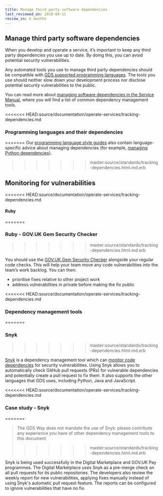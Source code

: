 ```yaml
---
title: Manage third party software dependencies
last_reviewed_on: 2018-04-11
review_in: 6 months
---
```


## Manage third party software dependencies

When you develop and operate a service, it’s important to keep any third party dependencies you use up to date. By doing this, you can avoid potential security vulnerabilities.

Any automated tools you use to manage third party dependencies should be compatible with [GDS supported programming languages][]. The tools you use should neither slow down your development process nor disclose potential security vulnerabilities to the public.

You can read more about [managing software dependencies in the Service Manual][], where you will find a list of common dependency management tools.

<<<<<<< HEAD:source/documentation/operate-services/tracking-dependencies.md
### Programming languages and their dependencies
=======
Our [programming language style guides][] also contain language-specific advice about managing dependencies (for example, [managing Python dependencies][]).
>>>>>>> master:source/standards/tracking-dependencies.html.md.erb

## Monitoring for vulnerabilities

<<<<<<< HEAD:source/documentation/operate-services/tracking-dependencies.md
#### Ruby
=======
### Ruby - GOV.UK Gem Security Checker
>>>>>>> master:source/standards/tracking-dependencies.html.md.erb

You should use the [GOV.UK Gem Security Checker][] alongside your regular code checks. This will help your team move any code vulnerabilities into the team’s work backlog. You can then:

* prioritise fixes relative to other project work
* address vulnerabilities in private before making the fix public

<<<<<<< HEAD:source/documentation/operate-services/tracking-dependencies.md
### Dependency management tools
=======
### Snyk
>>>>>>> master:source/standards/tracking-dependencies.html.md.erb

[Snyk][] is a dependency management tool which can [monitor code dependencies][] for security vulnerabilities. Using Snyk allows you to automatically check GitHub pull requests (PRs) for vulnerable dependencies and potentially create a pull request to fix them. It also supports the other languages that GDS uses, including Python, Java and JavaScript.

<<<<<<< HEAD:source/documentation/operate-services/tracking-dependencies.md
### Case study - Snyk
=======
> The GDS Way does not mandate the use of Snyk: please contribute any experience you have of other dependency management tools to this document.
>>>>>>> master:source/standards/tracking-dependencies.html.md.erb

Snyk is being used successfully in the Digital Marketplace and GOV.UK Pay programmes. The Digital Marketplace uses Snyk as a pre-merge check on all pull requests for its public repositories. The developers also review the weekly report for new vulnerabilities, applying fixes manually instead of using Snyk's automatic pull request feature. The reports can be configured to ignore vulnerabilities that have no fix.

[GDS supported programming languages]: /standards/programming-languages.html#content
[managing software dependencies in the Service Manual]: https://www.gov.uk/service-manual/technology/managing-software-dependencies
[programming language style guides]: /manuals/programming-languages.html
[managing Python dependencies]: /manuals/programming-languages/python/python.html#dependencies
[GOV.UK Gem Security Checker]: https://github.com/alphagov/govuk_security_audit
[Snyk]: https://snyk.io/
[monitor code dependencies]: https://snyk.io/features
